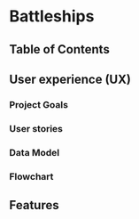 # Battleships


## Table of Contents


## User experience (UX)

### Project Goals

### User stories

### Data Model

### Flowchart


## Features